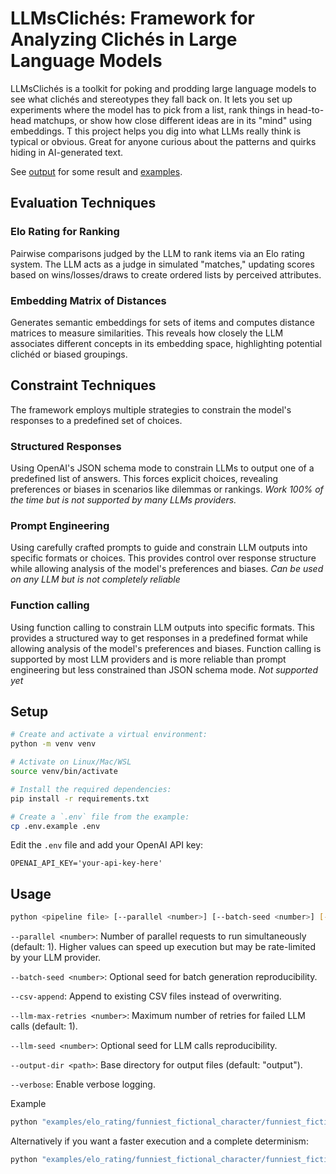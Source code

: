 # LLMsClichés: Framework for Analyzing Clichés in Large Language Models

LLMsClichés is a toolkit for poking and prodding large language models to see what clichés and stereotypes they fall back on. It lets you set up experiments where the model has to pick from a list, rank things in head-to-head matchups, or show how close different ideas are in its "mind" using embeddings. T this project helps you dig into what LLMs really think is typical or obvious.
Great for anyone curious about the patterns and quirks hiding in AI-generated text.

See [output](output) for some result and [examples](examples).

## Evaluation Techniques

### Elo Rating for Ranking
Pairwise comparisons judged by the LLM to rank items via an Elo rating system. The LLM acts as a judge in simulated "matches," updating scores based on wins/losses/draws to create ordered lists by perceived attributes.

### Embedding Matrix of Distances
Generates semantic embeddings for sets of items and computes distance matrices to measure similarities. This reveals how closely the LLM associates different concepts in its embedding space, highlighting potential clichéd or biased groupings.

## Constraint Techniques
The framework employs multiple strategies to constrain the model's responses to a predefined set of choices.

### Structured Responses
Using OpenAI's JSON schema mode to constrain LLMs to output one of a predefined list of answers. This forces explicit choices, revealing preferences or biases in scenarios like dilemmas or rankings.
*Work 100% of the time but is not supported by many LLMs providers.*

### Prompt Engineering
Using carefully crafted prompts to guide and constrain LLM outputs into specific formats or choices. This provides control over response structure while allowing analysis of the model's preferences and biases.
*Can be used on any LLM but is not completely reliable*

### Function calling
Using function calling to constrain LLM outputs into specific formats. This provides a structured way to get responses in a predefined format while allowing analysis of the model's preferences and biases. Function calling is supported by most LLM providers and is more reliable than prompt engineering but less constrained than JSON schema mode.
*Not supported yet*

## Setup

```bash
# Create and activate a virtual environment:
python -m venv venv

# Activate on Linux/Mac/WSL
source venv/bin/activate

# Install the required dependencies:
pip install -r requirements.txt

# Create a `.env` file from the example:
cp .env.example .env
```

Edit the `.env` file and add your OpenAI API key:
```
OPENAI_API_KEY='your-api-key-here'
```

## Usage

```bash
python <pipeline file> [--parallel <number>] [--batch-seed <number>] [--csv-append] [--llm-max-retries <number>] [--llm-seed <number>] [--output-dir <path>] [--verbose]
```

`--parallel <number>`: Number of parallel requests to run simultaneously (default: 1). Higher values can speed up execution but may be rate-limited by your LLM provider.

`--batch-seed <number>`: Optional seed for batch generation reproducibility.

`--csv-append`: Append to existing CSV files instead of overwriting.

`--llm-max-retries <number>`: Maximum number of retries for failed LLM calls (default: 1).

`--llm-seed <number>`: Optional seed for LLM calls reproducibility.

`--output-dir <path>`: Base directory for output files (default: "output").

`--verbose`: Enable verbose logging.

Example
```bash
python "examples/elo_rating/funniest_fictional_character/funniest_fictional_character.py"
```

Alternatively if you want a faster execution and a complete determinism:
```bash
python "examples/elo_rating/funniest_fictional_character/funniest_fictional_character.py" --parallel 8 --batch-seed 0
```

